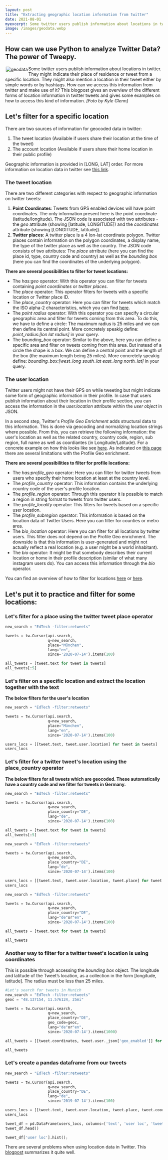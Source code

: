 ```yaml
---
layout: post
title: "Extracting geographic location information from twitter"
date: 2021-08-01
myexcerpt: Some twitter users publish information about locations in twitter. They might indicate their place of residence or tweet from a specific location. They might also mention a location in their tweet either by simple words or by hashtags. How can we access this information from twitter and make use of it? 
image: /images/geodata.webp
---
```



## How can we use Python to analyze Twitter Data? The power of Tweepy.  

<img src="/images/geodata.webp" alt="geodata" style="float:left;margin: 2px 2px 2px 2px;max-width:30%;"/>

Some twitter users publish information about locations in twitter. They might indicate their place of residence or tweet from a specific location. They might also mention a location in their tweet either by simple words or by hashtags. How can we access this information from twitter and make use of it? This blogpost gives an overview of the different forms of location information in twitter tweets and gives some examples on how to access this kind of information. *[Foto by Kyle Glenn]*

## Let's filter for a specific location

There are two sources of information for geocoded data in twitter: 

1. The tweet location (Available if users share their location at the time of the tweet)
2. The account location (Available if users share their home location in their public profile) 

Geographic information is provided in [LONG, LAT] order. For more information on location data in twitter see [this link](https://developer.twitter.com/en/docs/tutorials/filtering-tweets-by-location).

### The tweet location

There are two different categories with respect to geographic information on twitter tweets: 

1. **Point Coordinates**: Tweets from GPS enabled devices will have point coordinates. The only information present here is the point coordinate (latitude/longitude). The JSON code is associated with two attributes - the *geo* attribute (showing [latitude, LONGITUDE]) and the *coordinates* attribute (showing [LONGITUDE, latitude]). 
2. **Twitter places**: A twitter place is a 4 lon-lat coordinate polygon. Twitter places contain information on the polygon coordinates, a display name, the type of the twitter place as well as the country. The JSON code consists of two attributes: The *place* atrribute (here you can find the place id, type, country code and country) as well as the *bounding box* (here you can find the coordinates of the underlying polygon). 

**There are several possibilities to filter for tweet locations:**

* The *has:geo* operator: With this operator you can filter for tweets containing *point coordinates* or *twitter places*. 
* The *place* operator: This operator filters for tweets with a specific location or Twitter place ID. 
* The *place_country* operator: Here you can filter for tweets which match the ISO alpha-2 characteristics, which you can find [here](http://en.wikipedia.org/wiki/ISO_3166-1_alpha-2). 
* The *point radius* operator: With this operator you can specify a circular geographic area and filter for tweets coming from this area. To do this, we have to define a circle: The maximum radius is 25 miles and we can then define its central point. More concretely speakig define: *point_radius:[lon lat radius]* in your query.
* The *bounding_box* operator: Similar to the above, here you can define a specific area and filter on tweets coming from this area. But instead of a circle the shape is a box. We can define a central point and the length of the box (the maximum length being 25 miles). More concretely speakig define: *bounding_box:[west_long south_lat east_long north_lat]* in your query. 

### The user location 

Twitter users might not have their GPS on while tweeting but might indicate some form of geographic information in their profile. In case that users publish information about their location in their profile section, you can access the information in the *user.location* attribute within the *user object* in JSON. 

In a second step, Twitter's *Profile Geo Enrichment* adds structural data to this information. This is done via geocoding and normalizing location strings where possible. From this, you can retrieve the following information: the user's location as well as the related country, country code, region, sub region, full name as well as coordiantes (in Longitude/Latitude). For a concrete example on how this looks like see [here](https://developer.twitter.com/en/docs/twitter-api/enterprise/enrichments/overview/profile-geo). As indicated on [this page](https://developer.twitter.com/en/docs/twitter-api/enterprise/enrichments/overview/profile-geo) there are several limitations with the Profile Geo enrichment. 

**There are several possibilities to filter for profile locations:**

* The *has:profile_geo* operator: Here you can filter for twitter tweets from users who specify their home location at least at the country level. 
* The *profile_country* operator: This information contains the underlying country code of the user's profile location.
* The *profile_region* operator: Through this operator it is possible to match a region in string format to tweets from twitter users. 
* The *profile_locality* operator: This filters for tweets based on a specific user location. 
* The *profile_subregion* operator: This information is based on the location data of Twitter Users. Here you can filter for counties or metro area.  
* The *bio_location* operator: Here you can filter for all locations by twitter users. This filter does not depend on the Profile Geo enrichment. The downside is that this information is user-generated and might not actually reflect a real location (e.g. a user might be a world inhabitant). 
* The *bio* operator: It might be that somebody describes their current location or home in their profile description (similar of what many instagram users do). You can access this information through the *bio* operator. 

You can find an overview of how to filter for locations [here](https://developer.twitter.com/en/docs/tutorials/filtering-tweets-by-location) or [here](https://developer.twitter.com/en/docs/twitter-api/enterprise/rules-and-filtering/enterprise-operators#listofoperators).

## Let's put it to practice and filter for some locations: 

### Let's filter for a place using the twitter tweet place operator


```python
new_search = "EdTech -filter:retweets"

tweets = tw.Cursor(api.search,
                   q=new_search,
                   place="München",
                   lang="en",
                   since='2020-07-14').items(100)

all_tweets = [tweet.text for tweet in tweets]
all_tweets[:5]
```

### Let's filter on a specific location and extract the location together with the text

**The below filters for the user's location**


```python
new_search = "EdTech -filter:retweets"

tweets = tw.Cursor(api.search,
                   q=new_search,
                   place="München",
                   lang="en",
                   since='2020-07-14').items(100)

users_locs = [[tweet.text, tweet.user.location] for tweet in tweets]
users_locs
```

### Let's filter for a twitter tweet's location using the place_country operator

**The below filters for all tweets which are geocoded. These automatically have a country code and we filter for tweets in Germany.**


```python
new_search = "EdTech -filter:retweets"

tweets = tw.Cursor(api.search,
                   q=new_search,
                   place_country="DE",
                   lang="de",
                   since='2020-07-14').items(100)

all_tweets = [tweet.text for tweet in tweets]
all_tweets[:5]
```

```python
new_search = "EdTech -filter:retweets"

tweets = tw.Cursor(api.search,
                   q=new_search,
                   place_country="DE",
                   lang="de",
                   since='2020-07-14').items(100)

users_locs = [[tweet.text, tweet.user.location, tweet.place] for tweet in tweets]
users_locs
```

```python
new_search = "EdTech -filter:retweets"

tweets = tw.Cursor(api.search,
                   q=new_search,
                   place_country="DE",
                   lang="de"or"en",
                   since='2020-07-14').items(100)

all_tweets = [tweet.text for tweet in tweets]
```


```python
all_tweets
```


### Another way to filter for a twitter tweet's location is using coordinates 

This is possible through accessing the *bounding box* object. The longitude and latitude of the Tweet’s location, as a collection in the form [longitude, latitude]. The radius must be less than 25 miles. 


```python
#Let's search for tweets in Munich 
new_search = "EdTech -filter:retweets"
geoc = "48.137154, 11.576124, 25mi"

tweets = tw.Cursor(api.search,
                   q=new_search,
                   place_country="DE",
                   geo_code=geoc, 
                   lang="de"or"en",
                   since='2020-07-14').items(1000)

all_tweets = [[tweet.coordinates, tweet.user._json['geo_enabled']] for tweet in tweets]
```


```python
all_tweets
```


### Let's create a pandas dataframe from our tweets


```python
new_search = "EdTech -filter:retweets"

tweets = tw.Cursor(api.search,
                   q=new_search,
                   place_country="DE",
                   lang="de",
                   since='2019-07-14').items(100)

users_locs = [[tweet.text, tweet.user.location, tweet.place, tweet.coordinates, tweet.created_at] for tweet in tweets]
users_locs

tweet_df = pd.DataFrame(users_locs, columns=['text', 'user loc', 'tweet loc', 'tweet coordinates', 'tweet date'])
tweet_df.head()
```



```python
tweet_df['user loc'].hist();
```  

There are several problems when using location data in Twitter. This [blogpost](https://towardsdatascience.com/twitter-location-analysis-c488c967a41f) summarizes it quite well. 














